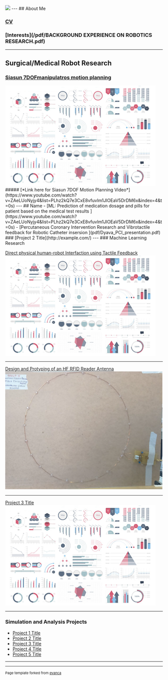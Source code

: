 <!-- ## Portfolio -->
<img src="images/DSC00072.JPG?raw=true"/>
---
## About Me

### [CV](/pdf/CV.pdf)
### [Interests](/pdf/BACKGROUND EXPERIENCE ON ROBOTICS RESEARCH.pdf)
---
## Surgical/Medical Robot Research
### [Siasun 7DOFmanipulatros motion planning](docs/posts.md)
<img src="images/dummy_thumbnail.jpg?raw=true"/>
#####  [*Link here for Siasun 7DOF Motion Planning Video*](https://www.youtube.com/watch?v=ZAeLUoNyjy4&list=PLhz2kQ7e3CxE8vfuvlm1JlOEaV5DrDM6x&index=4&t=0s)
---
## Name
- [ML: Prediction of medication dosage and pills for patient  based on the medical test results ](https://www.youtube.com/watch?v=ZAeLUoNyjy4&list=PLhz2kQ7e3CxE8vfuvlm1JlOEaV5DrDM6x&index=4&t=0s)
- [Percutaneous Coronary Intervention Research and Vibrotactile feedback for Robotic Catheter insersion ](pdf/Dyava_PCI_presentation.pdf)
### [Project 2 Title](http://example.com/)
---
### Machine Learning Research

[Direct physical human-robot Interfaction using Tactile Feedback](/pdf/Dyava.pdf)
<img src="images/dummy_thumbnail.jpg?raw=true"/>


---
[Design and Protyping of an HF RFID Reader Antenna](/pdf/sample_presentation.pdf)
<img src="images/RF_Antenna.png?raw=true"/>

---
[Project 3 Title](sample_page.md)
<img src="images/dummy_thumbnail.jpg?raw=true"/>

---

### Simulation and Analysis Projects

- [Project 1 Title](http://example.com/)
- [Project 2 Title](http://example.com/)
- [Project 3 Title](http://example.com/)
- [Project 4 Title](http://example.com/)
- [Project 5 Title](http://example.com/)

---




---
<p style="font-size:11px">Page template forked from <a href="https://github.com/evanca/quick-portfolio">evanca</a></p>
<!-- Remove above link if you don't want to attibute -->
